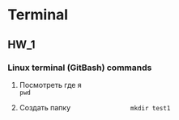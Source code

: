 # Terminal

## HW_1

### Linux terminal (GitBash) commands
1. Посмотреть где я     
    `pwd`
    
2. Создать папку
    `                mkdir test1`
